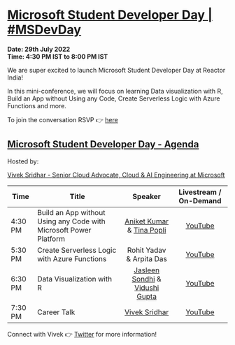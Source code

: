 # [Microsoft Student Developer Day | #MSDevDay](https://www.meetup.com/microsoft-reactor-bengaluru/events/286988839/)

**Date: 29th July 2022 </br>
Time: 4:30 PM IST to 8:00 PM IST**

We are super excited to launch Microsoft Student Developer Day at Reactor India!

In this mini-conference, we will focus on learning Data visualization with R, Build an App without Using any Code, Create Serverless Logic with Azure Functions and more.

To join the conversation RSVP :point_right: [here](https://www.meetup.com/microsoft-reactor-bengaluru/events/286988839/)

## [Microsoft Student Developer Day - Agenda](https://www.meetup.com/microsoft-reactor-bengaluru/events/286988839/)

Hosted by: 

[Vivek Sridhar - Senior Cloud Advocate, Cloud & AI Engineering at Microsoft](https://twitter.com/vivek_sridhar)


|     Time     |    Title   | Speaker | Livestream / On-Demand | 
|     ---    | ---          | :---:     | :---: |
| 4:30 PM   | Build an App without Using any Code with Microsoft Power Platform |  [Aniket Kumar](https://linktr.ee/aniketkumarsinha) & [Tina Popli](https://www.linkedin.com/in/tina-popli-025a891b4/) | [YouTube](https://aka.ms/MSDevDay29thJuly) |
| 5:30 PM   | Create Serverless Logic with Azure Functions | Rohit Yadav & Arpita Das | [YouTube](https://aka.ms/MSDevDay29thJuly) |
| 6:30 PM   |  Data Visualization with R | [Jasleen Sondhi](https://twitter.com/jasleen101010) & [Vidushi Gupta](https://twitter.com/Vidushi_Gupta7) | [YouTube](https://aka.ms/MSDevDay29thJuly) |
| 7:30 PM   | Career Talk | [Vivek Sridhar](https://twitter.com/vivek_sridhar) | [YouTube](https://aka.ms/MSDevDay29thJuly) |

Connect with Vivek 👉 [Twitter](https://twitter.com/vivek_sridhar) for more information!
